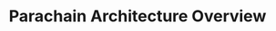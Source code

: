 ---
id: parachain
title: Parachain Architecture Overview
sidebar_label: Parachain Architecture Overview
description: Learn the structure of a parachain, what tools are used to develop it, and how it relates to the relay chain.
---